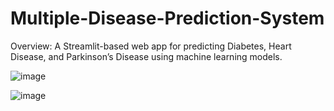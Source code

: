 # Multiple-Disease-Prediction-System

Overview: A Streamlit-based web app for predicting Diabetes, Heart Disease, and Parkinson’s Disease using machine learning models.

![image](https://github.com/user-attachments/assets/13e22fa4-b4f9-4779-9b7a-aa72e284d4cc)


![image](https://github.com/user-attachments/assets/3981686e-d5de-4cd2-ac01-2e96a75a6273)


